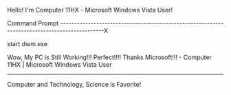 Hello! I'm Computer 11HX - Microsoft Windows Vista User!

Command Prompt ----------------------------------------------------------------------------------------------X

start dwm.exe

Wow, My PC is Still Working!!! Perfect!!!! Thanks Microsoft!!! - Computer 11HX | Microsoft Windows Vista User

--------------------------------------------------------------------------------------------------------------

Computer and Technology, Science is Favorite!
